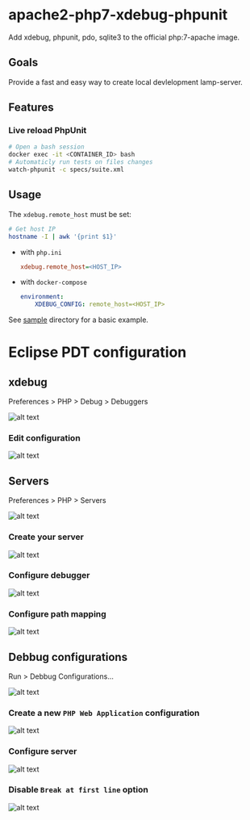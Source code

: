 # apache2-php7-xdebug-phpunit #

Add xdebug, phpunit, pdo, sqlite3 to the official php:7-apache image.

## Goals

Provide a fast and easy way to create local devlelopment lamp-server.

## Features ##

### Live reload PhpUnit ###

```bash
# Open a bash session
docker exec -it <CONTAINER_ID> bash 
# Automaticly run tests on files changes
watch-phpunit -c specs/suite.xml
```

## Usage ##

The `xdebug.remote_host` must be set:

```bash
# Get host IP
hostname -I | awk '{print $1}'
```

- with `php.ini`
    ```ini
    xdebug.remote_host=<HOST_IP>
    ```
- with `docker-compose`
    ```yml
    environment:
        XDEBUG_CONFIG: remote_host=<HOST_IP>
    ```

See [sample](sample/) directory for a basic example.

# Eclipse PDT configuration #

## xdebug ##

Preferences > PHP > Debug > Debuggers 

![alt text](doc/img/conf.debuggers.png)

### Edit configuration ###

![alt text](doc/img/conf.xdebug.png)

## Servers ##

Preferences > PHP > Servers

![alt text](doc/img/conf.servers.png)

### Create your server ###

![alt text](doc/img/conf.new-server.png)

### Configure debugger ###

![alt text](doc/img/conf.server-debugger.png)

### Configure path mapping ###

![alt text](doc/img/conf.server-pathmapping.png)

## Debbug configurations

Run > Debbug Configurations...

![alt text](doc/img/debug.config.png)

### Create a new `PHP Web Application` configuration

![alt text](doc/img/debug.config.png)

### Configure server ###

![alt text](doc/img/debug.new-config.png)

### Disable `Break at first line` option

![alt text](doc/img/debug.disable-break-first-line.png)
